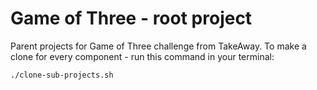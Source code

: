 # Game of Three - root project
Parent projects for Game of Three challenge from TakeAway.
To make a clone for every component - run this command in your terminal:
```bash
./clone-sub-projects.sh
```
